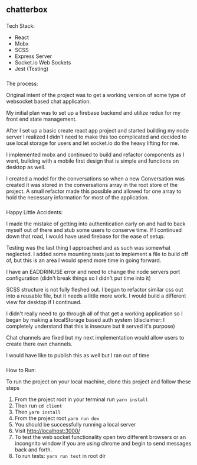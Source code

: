 chatterbox
------

###
Tech Stack:
- React
- Mobx
- SCSS
- Express Server
- Socket.io Web Sockets
- Jest (Testing)


###
The process:

Original intent of the project was to get a working version of some type of websocket based chat application.

My initial plan was to set up a firebase backend and utilize redux for my front end state management.

After I set up a basic create react app project and started building my node server I realized I didn't need to make this too complicated and decided to use local storage for users and let socket.io do the heavy lifting for me.

I implemented mobx and continued to build and refactor components as I went, building with a mobile first design that is simple and functions on desktop as well.

I created a model for the conversations so when a new Conversation was created it was stored in the conversations array in the root store of the project. A small refactor made this possible and allowed for one array to hold the necessary information for most of the application.


###
Happy Little Accidents:

I made the mistake of getting into authentication early on and had to back myself out of there and stub some users to conserve time. If I continued down that road, I would have used firebase for the ease of setup.

Testing was the last thing I approached and as such was somewhat neglected. I added some mounting tests just to implement a file to build off of, but this is an area I would spend more time in going forward.

I have an EADDRINUSE error and need to change the node servers port configuration (didn't break things so I didn't put time into it)

SCSS structure is not fully fleshed out. I began to refactor similar css out into a reusable file, but it needs a little more work. I would build a different view for desktop if I continued.

I didn't really need to go through all of that get a working application so I began by making a localStorage based auth system (disclaimer: I completely understand that this is insecure but it served it's purpose)

Chat channels are fixed but my next implementation would allow users to create there own channels.

I would have like to publish this as well but I ran out of time

###
How to Run:

To run the project on your local machine, clone this project and follow these steps

1. From the project root in your terminal run `yarn install`
2. Then run `cd client`
3. Then `yarn install`
4. From the project root `yarn run dev`
5. You should be successfully running a local server
6. Visit [http://localhost:3000/](http://localhost:3000/)
7. To test the web socket functionality open two different browsers or an incongnito window if you are using chrome and begin to send messages back and forth.
8. To run tests: `yarn run test` in root dir
